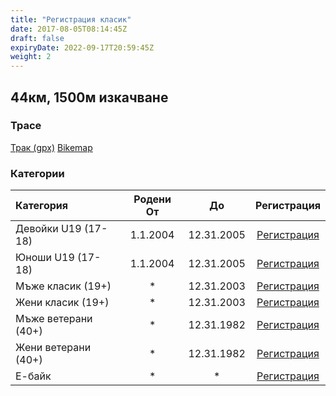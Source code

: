 ```yaml
---
title: "Регистрация класик"
date: 2017-08-05T08:14:45Z
draft: false
expiryDate: 2022-09-17T20:59:45Z
weight: 2
---
```


## 44км, 1500м изкачване
### Трасе  
[Трак (gpx)](https://connect.garmin.com/modern/course/42904308?fbclid=IwAR18JGHpiPfZV_U6oHys8bjhGF2OhSjTGciKAhDTeJ03vzi3SmegZugwuAc)
[Bikemap](https://www.bikemap.net/en/route/4143055-murgash-44km/)  


### Категории
Категория         | Родени От |      До   | Регистрация     
:-----------------|:---------:|:---------:|:-----------:
 Девойки U19 (17-18)  | 1.1.2004  | 12.31.2005| [Регистрация](https://docs.google.com/forms/d/e/1FAIpQLSeyvRM3cF_i20yRk7kvg9v7zuALxREWTaXMqeJoMrGhkyZ3xw/formResponse )
 Юноши U19 (17-18)| 1.1.2004  | 12.31.2005| [Регистрация](https://docs.google.com/forms/d/e/1FAIpQLSeyvRM3cF_i20yRk7kvg9v7zuALxREWTaXMqeJoMrGhkyZ3xw/formResponse )
 Мъже класик (19+)  |     *     | 12.31.2003| [Регистрация](https://docs.google.com/forms/d/e/1FAIpQLSeyvRM3cF_i20yRk7kvg9v7zuALxREWTaXMqeJoMrGhkyZ3xw/formResponse )
 Жени класик (19+)  |     *     | 12.31.2003| [Регистрация](https://docs.google.com/forms/d/e/1FAIpQLSeyvRM3cF_i20yRk7kvg9v7zuALxREWTaXMqeJoMrGhkyZ3xw/formResponse )
 Мъже ветерани (40+)  |     *     | 12.31.1982| [Регистрация](https://docs.google.com/forms/d/e/1FAIpQLSeyvRM3cF_i20yRk7kvg9v7zuALxREWTaXMqeJoMrGhkyZ3xw/formResponse )
 Жени ветерани (40+)  |     *     | 12.31.1982| [Регистрация](https://docs.google.com/forms/d/e/1FAIpQLSeyvRM3cF_i20yRk7kvg9v7zuALxREWTaXMqeJoMrGhkyZ3xw/formResponse )
 Е-байк             |     *     |     *     | [Регистрация](https://docs.google.com/forms/d/e/1FAIpQLSeyvRM3cF_i20yRk7kvg9v7zuALxREWTaXMqeJoMrGhkyZ3xw/formResponse )
